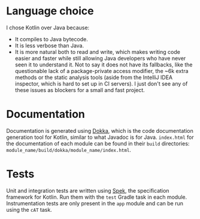 # Language choice
I chose Kotlin over Java because:
* It compiles to Java bytecode.
* It is less verbose than Java.
* It is more natural both to read and write, which makes
writing code easier and faster while still allowing Java developers
who have never seen it to understand it.
Not to say it does not have its fallbacks, like the questionable lack
of a package-private access modifier, the ~6k extra methods or the
static analysis tools (aside from the IntelliJ IDEA inspector, which
is hard to set up in CI servers). I just don't see any of these issues
as blockers for a small and fast project.

# Documentation
Documentation is generated using [Dokka](https://github.com/Kotlin/dokka), which is the
code documentation generation tool for Kotlin, similar to what Javadoc is for Java.
`index.html` for the documentation of each module can be found in their `build` directories:
 `module_name/build/dokka/module_name/index.html`.

# Tests
 Unit and integration tests are written using [Spek](htts://spekframework.org), the specification
 framework for Kotlin. Run them with the `test` Gradle task in each module.
 Instrumentation tests are only present in the `app` module and can be run using the `cAT` task.
